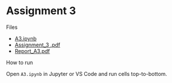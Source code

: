 # Assignment 3

Files

- [A3.ipynb](./A3.ipynb)
- [Assignment_3 .pdf](./Assignment_3%20.pdf)
- [Report_A3.pdf](./Report_A3.pdf)

How to run

Open `A3.ipynb` in Jupyter or VS Code and run cells top-to-bottom.
